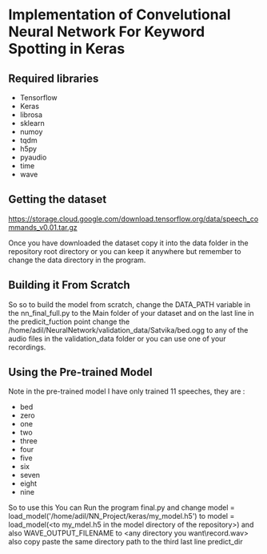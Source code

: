 # Implementation of Convelutional Neural Network For Keyword Spotting in Keras

## Required libraries
* Tensorflow
* Keras
* librosa
* sklearn
* numoy
* tqdm
* h5py
* pyaudio
* time
* wave

## Getting the dataset
https://storage.cloud.google.com/download.tensorflow.org/data/speech_commands_v0.01.tar.gz

Once you have downloaded the dataset copy it into the data folder in the repository root directory or you can keep it anywhere but remember to change the data directory in the program.

## Building it From Scratch

So so to build the model from scratch, change the DATA_PATH variable in the nn_final_full.py to the Main folder of your dataset and on the last line in the predicit_fuction point change the /home/adil/NeuralNetwork/validation_data/Satvika/bed.ogg to any of the audio files in the validation_data folder or you can use one of your recordings.

## Using the Pre-trained Model

Note in the pre-trained model I have only trained 11 speeches, they are :
* bed
* zero
* one
* two
* three
* four
* five
* six
* seven
* eight
* nine

So to use this You can Run the program final.py and change model = load_model('/home/adil/NN_Project/keras/my_model.h5') to model = load_model(<to my_mdel.h5 in the model directory of the repository\>) and also WAVE_OUTPUT_FILENAME to <any directory you want\record.wav> also copy paste the same directory path to the third last line predict_dir
